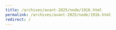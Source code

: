 ```yaml
---
title: /archives/avant-2025/node/1916.html
permalink: /archives/avant-2025/node/1916.html
redirect: /
---
```

